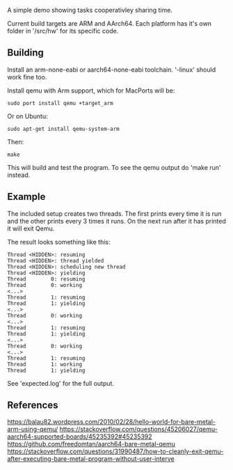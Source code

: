A simple demo showing tasks cooperativley sharing time. 

Current build targets are ARM and AArch64. Each platform has it's own folder in '/src/hw' for its specific code.

## Building

Install an arm-none-eabi or aarch64-none-eabi toolchain. '-linux' should work fine too.

Install qemu with Arm support, which for MacPorts will be:
```
sudo port install qemu +target_arm
```

Or on Ubuntu:
```
sudo apt-get install qemu-system-arm
```

Then:
```
make
```

This will build and test the program. To see the qemu output do 'make run' instead.

## Example

The included setup creates two threads. The first prints every time it is run and the other prints every 3 times it runs. On the next run after it has printed it will exit Qemu.

The result looks something like this:
```
Thread <HIDDEN>: resuming
Thread <HIDDEN>: thread yielded
Thread <HIDDEN>: scheduling new thread
Thread <HIDDEN>: yielding
Thread        0: resuming
Thread        0: working
<...>
Thread        1: resuming
Thread        1: yielding
<...>
Thread        0: working
<...>
Thread        1: resuming
Thread        1: yielding
<...>
Thread        0: working
<...>
Thread        1: resuming
Thread        1: working
Thread        1: yielding
```

See 'expected.log' for the full output.

## References

https://balau82.wordpress.com/2010/02/28/hello-world-for-bare-metal-arm-using-qemu/
https://stackoverflow.com/questions/45206027/qemu-aarch64-supported-boards/45235392#45235392
https://github.com/freedomtan/aarch64-bare-metal-qemu
https://stackoverflow.com/questions/31990487/how-to-cleanly-exit-qemu-after-executing-bare-metal-program-without-user-interve
